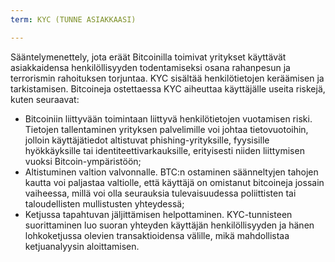 ```yaml
---
term: KYC (TUNNE ASIAKKAASI)

---
```

Sääntelymenettely, jota eräät Bitcoinilla toimivat yritykset käyttävät asiakkaidensa henkilöllisyyden todentamiseksi osana rahanpesun ja terrorismin rahoituksen torjuntaa. KYC sisältää henkilötietojen keräämisen ja tarkistamisen. Bitcoineja ostettaessa KYC aiheuttaa käyttäjälle useita riskejä, kuten seuraavat:


- Bitcoiniin liittyvään toimintaan liittyvä henkilötietojen vuotamisen riski. Tietojen tallentaminen yrityksen palvelimille voi johtaa tietovuotoihin, jolloin käyttäjätiedot altistuvat phishing-yrityksille, fyysisille hyökkäyksille tai identiteettivarkauksille, erityisesti niiden liittymisen vuoksi Bitcoin-ympäristöön;
- Altistuminen valtion valvonnalle. BTC:n ostaminen säänneltyjen tahojen kautta voi paljastaa valtiolle, että käyttäjä on omistanut bitcoineja jossain vaiheessa, millä voi olla seurauksia tulevaisuudessa poliittisten tai taloudellisten mullistusten yhteydessä;
- Ketjussa tapahtuvan jäljittämisen helpottaminen. KYC-tunnisteen suorittaminen luo suoran yhteyden käyttäjän henkilöllisyyden ja hänen lohkoketjussa olevien transaktioidensa välille, mikä mahdollistaa ketjuanalyysin aloittamisen.